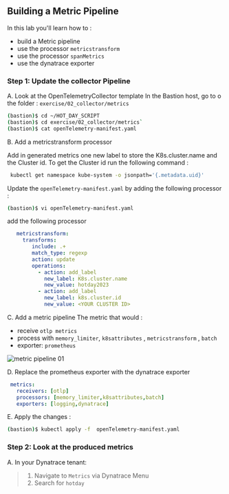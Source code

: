 ## Building a Metric Pipeline

In this lab you'll learn how to :
* build a Metric pipeline
* use the processor `metricstransform`
* use the processor `spanMetrics`
* use the dynatrace exporter

### Step 1: Update the collector Pipeline
 A. Look at  the OpenTelemetryCollector template
   In the Bastion host, go to o the folder : `exercise/02_collector/metrics`
    
   ```bash
   (bastion)$ cd ~/HOT_DAY_SCRIPT
   (bastion)$ cd exercise/02_collector/metrics`
   (bastion)$ cat openTelemetry-manifest.yaml
   ```

 B. Add a metricstransform processor 
 
   Add in generated metrics one new label to store the K8s.cluster.name and the Cluster id.
   To get the Cluster id run the following command :
   
   ```bash
    kubectl get namespace kube-system -o jsonpath='{.metadata.uid}'
   ```
    
   Update the `openTelemetry-manifest.yaml` by adding the following processor :
    
   ```bash
   (bastion)$ vi openTelemetry-manifest.yaml
   ```
   add the following processor 
    
   ```yaml
      metricstransform:
        transforms:
           include: .+
           match_type: regexp
           action: update
           operations:
             - action: add_label
               new_label: K8s.cluster.name 
               new_value: hotday2023
             - action: add_label
               new_label: k8s.cluster.id
               new_value: <YOUR CLUSTER ID>             
   ```
    
C. Add a metric pipeline
   The metric that would :
   * receive `otlp metrics`
   * process with `memory_limiter`, `k8sattributes` , `metricstransform` , `batch`
   * exporter: `prometheus`
   
   ![metric pipeline 01](../../../assets/images/metric_pipeline.png)
     
D. Replace the prometheus exporter with the dynatrace exporter

   ```yaml
    metrics:
      receivers: [otlp]
      processors: [memory_limiter,k8sattributes,batch]
      exporters: [logging,dynatrace]
   ```


E. Apply the changes :
   
   ```bash
   (bastion)$ kubectl apply -f  openTelemetry-manifest.yaml
   ```
   
### Step 2: Look at the produced metrics
A. In your Dynatrace tenant:
   > 1. Navigate to `Metrics` via Dynatrace Menu
   > 2. Search for `hotday`
   

